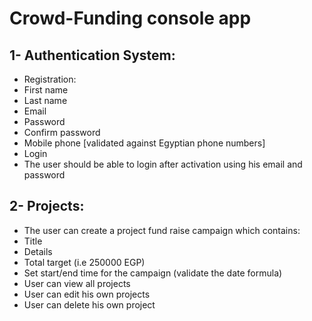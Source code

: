 # Crowd-Funding console app

## 1- Authentication System:
* Registration:
* First name
* Last name
* Email
* Password
* Confirm password
* Mobile phone [validated against Egyptian phone numbers]
* Login
* The user should be able to login after activation using his email and password

## 2- Projects:
* The user can create a project fund raise campaign which contains:
* Title
* Details
* Total target (i.e 250000 EGP)
* Set start/end time for the campaign (validate the date formula)
* User can view all projects
* User can edit his own projects
* User can delete his own project
